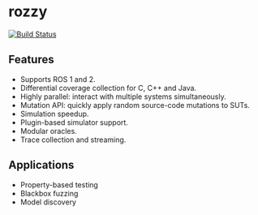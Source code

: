# rozzy

[![Build Status](https://travis-ci.com/ChrisTimperley/rozzy.svg?token=NEepgzkwf1KGUTphtdZ4&branch=master)](https://travis-ci.com/ChrisTimperley/rozzy)

## Features

* Supports ROS 1 and 2.
* Differential coverage collection for C, C++ and Java.
* Highly parallel: interact with multiple systems simultaneously.
* Mutation API: quickly apply random source-code mutations to SUTs.
* Simulation speedup.
* Plugin-based simulator support.
* Modular oracles.
* Trace collection and streaming.


## Applications

* Property-based testing
* Blackbox fuzzing
* Model discovery
